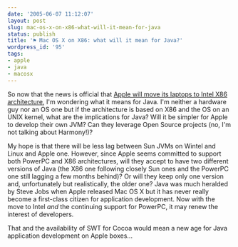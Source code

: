 ```yaml
---
date: '2005-06-07 11:12:07'
layout: post
slug: mac-os-x-on-x86-what-will-it-mean-for-java
status: publish
title: '⚑ Mac OS X on X86: what will it mean for Java?'
wordpress_id: '95'
tags:
- apple
- java
- macosx
---
```


So now that the news is official  that [Apple will move its laptops to Intel X86 architecture](http://www.apple.com/pr/library/2005/jun/06intel.html), I'm wondering what it means for Java.
I'm neither  a hardware guy nor an OS one but if the architecture is based on X86 and the OS on an UNIX kernel, what are the implications for Java? Will it be simpler for Apple to develop their own JVM? Can they leverage Open Source projects (no, I'm not talking about Harmony!)?





My hope is that there will be less lag between Sun JVMs on Wintel and Linux and Apple one.
However, since Apple seems committed to support both PowerPC and X86 architectures, will they accept to have two different versions of Java (the X86 one following closely Sun ones and the PowerPC one still lagging a few months behind)? Or will they keep only one version and, unfortunately but realistically, the older one?
Java was much heralded by Steve Jobs when Apple released Mac OS X but it has never really become a first-class citizen for application development. Now with the move to Intel _and_ the continuing support for PowerPC, it may renew the interest of developers.





That and the availability of SWT for Cocoa would mean a new age for Java application development on Apple boxes...

